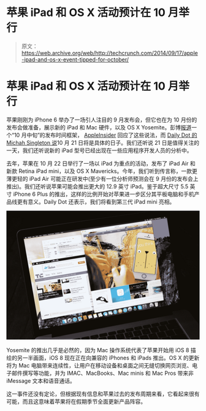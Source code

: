 # 苹果 iPad 和 OS X 活动预计在 10 月举行 

> 原文：<https://web.archive.org/web/http://techcrunch.com/2014/09/17/apple-ipad-and-os-x-event-tipped-for-october/>

# 苹果 iPad 和 OS X 活动预计在 10 月举行

苹果刚刚为 iPhone 6 举办了一场引人注目的 9 月发布会，但它也在为 10 月份的发布会做准备，展示新的 iPad 和 Mac 硬件，以及 OS X Yosemite。彭博[报道](https://web.archive.org/web/20230130233551/https://twitter.com/BloombergTV/status/512287707230654464)一个“10 月中旬”的发布时间框架， [AppleInsider](https://web.archive.org/web/20230130233551/http://appleinsider.com/articles/14/09/17/apples-next-product-splash-slated-for-second-half-of-october) 回应了这些说法，而 [Daily Dot 的 Michah Singleton 说](https://web.archive.org/web/20230130233551/http://www.dailydot.com/technology/apple-event-october-21/)10 月 21 日将是具体的日子。我们还听说 21 日是值得关注的一天，我们还听说新的 iPad 型号已经出现在一些应用程序开发人员的分析中。

去年，苹果在 10 月 22 日举行了一场以 iPad 为重点的活动，发布了 iPad Air 和新款 Retina iPad mini，以及 OS X Mavericks。今年，我们听到传言称，一款更薄更轻的 iPad Air 可能正在研发中(至少有一位分析师预测会在 9 月份的发布会上推出)。我们还听说苹果可能会推出更大的 12.9 英寸 iPad。鉴于超大尺寸 5.5 英寸 iPhone 6 Plus 的推出，这样的比例开始对苹果进一步区分其平板电脑和手机产品线更有意义。Daily Dot 还表示，我们将看到第三代 iPad mini 亮相。

![OS-X-Yosemite](img/a4f7560b04dd6585fcc534c10f23f193.png)

Yosemite 的推出几乎是必然的，因为 Mac 操作系统代表了苹果开始用 iOS 8 描绘的另一半画面，iOS 8 现在正在向兼容的 iPhones 和 iPads 推出。OS X 的更新将为 Mac 电脑带来连续性，让用户在移动设备和桌面之间无缝切换网页浏览、电子邮件撰写等功能，并为 IMAC、MacBooks、Mac minis 和 Mac Pros 带来非 iMessage 文本和语音通话。

这一事件还没有定论，但根据现有信息和苹果过去的发布周期来看，它看起来很有可能，而且这意味着苹果将在假期季节全面更新产品阵容。